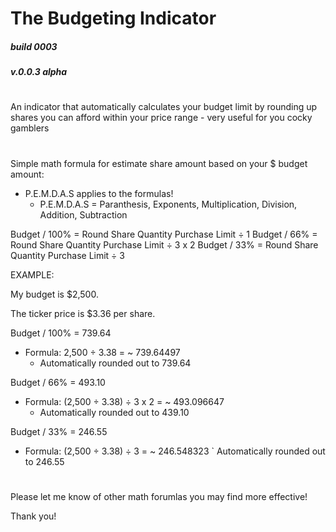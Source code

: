 # The Budgeting Indicator

##### build 0003
##### v.0.0.3 alpha

#

#

An indicator that automatically calculates your budget limit by rounding up shares you can afford within your price range - very useful for you cocky gamblers

# 

Simple math formula for estimate share amount based on your $ budget amount:

  - P.E.M.D.A.S applies to the formulas!
    - P.E.M.D.A.S = Paranthesis, Exponents, Multiplication, Division, Addition, Subtraction

Budget / 100% = Round Share Quantity Purchase Limit ÷ 1
Budget / 66% = Round Share Quantity Purchase Limit ÷ 3 x 2
Budget / 33% = Round Share Quantity Purchase Limit ÷ 3


EXAMPLE: 

My budget is $2,500.

The ticker price is $3.36 per share.

Budget / 100% = 739.64
- Formula: 2,500 ÷ 3.38 = ~ 739.64497
    - Automatically rounded out to 739.64
    
Budget / 66% = 493.10
- Formula: (2,500 ÷ 3.38) ÷ 3 x 2 =  ~ 493.096647
  - Automatically rounded out to 439.10

Budget / 33% = 246.55 
- Formula: (2,500 ÷ 3.38) ÷ 3 = ~ 246.548323
  ` Automatically rounded out to 246.55

#

Please let me know of other math forumlas you may find more effective!

Thank you!
